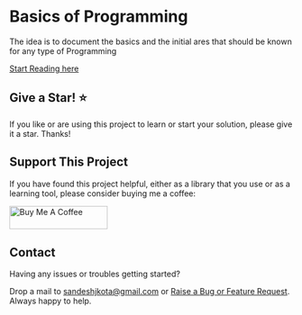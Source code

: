 # Basics of Programming
The idea is to document the basics and the initial ares that should be known for any type of Programming

[Start Reading here](https://sandeshkota.github.io/programming-basics/)

## Give a Star! :star:
If you like or are using this project to learn or start your solution, please give it a star. Thanks!


## Support This Project
If you have found this project helpful, either as a library that you use or as a learning tool, please consider buying me a coffee:

<a href="https://www.buymeacoffee.com/sandeshkota" target="_blank"><img src="https://www.buymeacoffee.com/assets/img/custom_images/orange_img.png" alt="Buy Me A Coffee" style="height: 41px !important;width: 174px !important" ></a>

## Contact

Having any issues or troubles getting started? 

Drop a mail to sandeshjkota@gmail.com or [Raise a Bug or Feature Request](https://github.com/sandeshkota/DesignPatterns/issues). Always happy to help.
